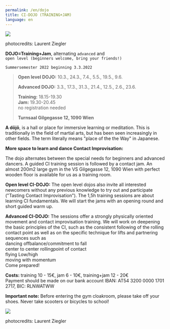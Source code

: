 ```yaml
---
permalink: /en/dojo
title: CI-DOJO (TRAINING+JAM)
language: en
---
```

![](/assets/uploads/lsz_5410-3.jpg)

photocredits: Laurent Ziegler

**DOJO=Training+Jam**, alternating `advanced` and\
`open level (beginners welcome, bring your friends!)`

`Summersemester 2022 beginning 3.3.2022`

> **Open level DOJO:** 10.3., 24.3., 7.4., 5.5., 19.5., 9.6.
>
> **Advanced DOJO:** 3.3., 17.3., 31.3., 21.4., 12.5., 2.6., 23.6.
>
> **Training:** 18.15-19.30\
> **Jam:** 19.30-20.45\
> no registration needed
>
> **Turnsaal Gilgegasse 12, 1090 Wien**

**A dōjō**, is a hall or place for immersive learning or meditation. This is traditionally in the field of martial arts, but has been seen increasingly in other fields. The term literally means "place of the the Way" in Japanese.

**More space to learn and dance Contact Improvisation:**

The dojo alternates between the special needs for beginners and advanced dancers. A guided CI training session is followed by a contact jam. An almost 200m2 large gym in the VS Gilgegasse 12, 1090 Wien with perfect wooden floor is available for us as a training room.

**Open level CI-DOJO:** The open level dojos also invite all interested newcomers without any previous knowledge to try out and participate ("Tasting Contact Improvisation"). The 1,5h training sessions are about learning  CI fundamentals. We will start the jams with an opening round and short guided warm up.

**Advanced CI-DOJO:** The sessions offer a strongly physically oriented movement and contact improvisation training. We will work on deepening the basic principles of the CI, such as the consistent following of the rolling contact point as well as on the specific technique for lifts and partnering sequences such as\
dancing offbalance/commitment to fall\
center to center rollingpoint of contact \
flying Low/high\
moving with momentum\
Come prepared! 

**Costs:** training 10 - 15€, jam 6 - 10€, training+jam 12 - 20€\
Payment should be made on our bank account IBAN: AT54 3200 0000 1701 2717, BIC: RLNWATWW

**Important note:** Before entering the gym cloakroom, please take off your shoes.  Never take scooters or bicycles to school!

![](/assets/uploads/lsz_5630.jpg)

photocredits: Laurent Ziegler